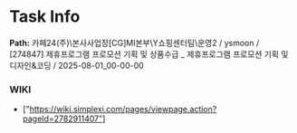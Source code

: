 # Task Info

**Path:** 카페24(주)\본사사업장\[CG]MI본부\Y쇼핑센터팀\운영2 / ysmoon / [274847] 제휴프로그램 프로모션 기획 및 상품수급 _ 제휴프로그램 프로모션 기획 및 디자인&코딩 / 2025-08-01_00-00-00

### WIKI
- ["https://wiki.simplexi.com/pages/viewpage.action?pageId=2782911407"]

